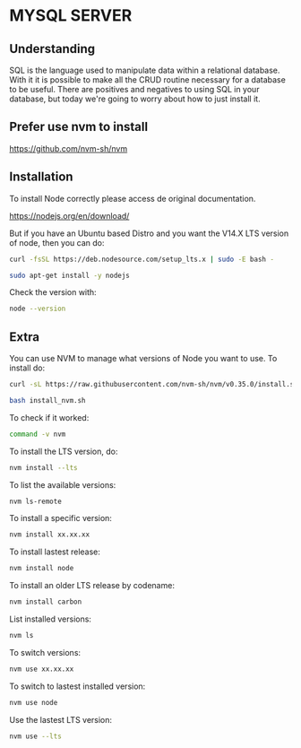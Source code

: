 # MYSQL SERVER
## Understanding
SQL is the language used to manipulate data within a relational database. With it it is possible to make all the CRUD routine necessary for a database to be useful.
There are positives and negatives to using SQL in your database, but today we're going to worry about how to just install it.

## Prefer use nvm to install
https://github.com/nvm-sh/nvm

## Installation
To install Node correctly please access de original documentation.

https://nodejs.org/en/download/

But if you have an Ubuntu based Distro and you want the V14.X LTS version of node, then you can do:

```sh
curl -fsSL https://deb.nodesource.com/setup_lts.x | sudo -E bash -

sudo apt-get install -y nodejs
```

Check the version with:
```sh
node --version
```


## Extra
 You can use NVM to manage what versions of Node you want to use. To install do:

```sh
curl -sL https://raw.githubusercontent.com/nvm-sh/nvm/v0.35.0/install.sh install_nvm.sh

bash install_nvm.sh
```

To check if it worked:

```sh
command -v nvm
```

To install the LTS version, do:
```sh
nvm install --lts
```

To list the available versions:

```sh
nvm ls-remote
```

To install a specific version:
```sh
nvm install xx.xx.xx
```

To install lastest release:
```sh
nvm install node
```

To install an older LTS release by codename:

```sh
nvm install carbon
```

List installed versions:
```sh
nvm ls
```

To switch versions:

```sh
nvm use xx.xx.xx
```

To switch to lastest installed version:

```sh
nvm use node
```

Use the lastest LTS version:

```sh
nvm use --lts
```
